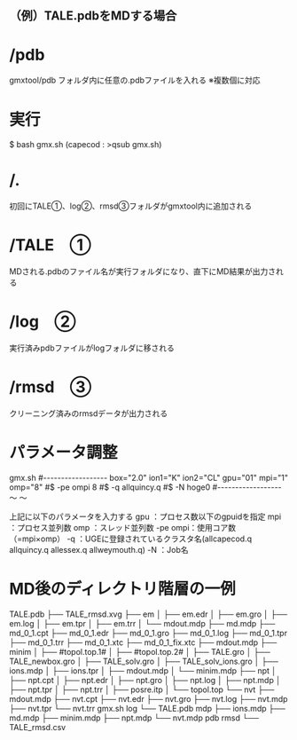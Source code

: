 ## （例）TALE.pdbをMDする場合

# /pdb

gmxtool/pdb フォルダ内に任意の.pdbファイルを入れる ※複数個に対応


# 実行
$ bash gmx.sh
(capecod : >qsub gmx.sh)


# /.

初回にTALE①、log②、rmsd③フォルダがgmxtool内に追加される


# /TALE　①

MDされる.pdbのファイル名が実行フォルダになり、直下にMD結果が出力される


# /log　②

実行済みpdbファイルがlogフォルダに移される


# /rmsd　③

クリーニング済みのrmsdデータが出力される


# パラメータ調整

gmx.sh
#------------------
box="2.0"
ion1="K"
ion2="CL"
gpu="01"
mpi="1"
omp="8"
#$ -pe ompi 8
#$ -q allquincy.q
#$ -N hoge0
#------------------
	〜
	〜

上記に以下のパラメータを入力する
gpu	：プロセス数以下のgpuidを指定
mpi	：プロセス並列数
omp	：スレッド並列数
-pe ompi：使用コア数（=mpi×omp）
-q	：UGEに登録されているクラスタ名(allcapecod.q  allquincy.q  allessex.q  allweymouth.q)
-N	：Job名


# MD後のディレクトリ階層の一例

TALE.pdb
├── TALE_rmsd.xvg
├── em
│   ├── em.edr
│   ├── em.gro
│   ├── em.log
│   ├── em.tpr
│   ├── em.trr
│   └── mdout.mdp
├── md.mdp
├── md_0_1.cpt
├── md_0_1.edr
├── md_0_1.gro
├── md_0_1.log
├── md_0_1.tpr
├── md_0_1.trr
├── md_0_1.xtc
├── md_0_1_fix.xtc
├── mdout.mdp
├── minim
│   ├── #topol.top.1#
│   ├── #topol.top.2#
│   ├── TALE.gro
│   ├── TALE_newbox.gro
│   ├── TALE_solv.gro
│   ├── TALE_solv_ions.gro
│   ├── ions.mdp
│   ├── ions.tpr
│   ├── mdout.mdp
│   └── minim.mdp
├── npt
│   ├── npt.cpt
│   ├── npt.edr
│   ├── npt.gro
│   ├── npt.log
│   ├── npt.mdp
│   ├── npt.tpr
│   ├── npt.trr
│   ├── posre.itp
│   └── topol.top
└── nvt
    ├── mdout.mdp
    ├── nvt.cpt
    ├── nvt.edr
    ├── nvt.gro
    ├── nvt.log
    ├── nvt.mdp
    ├── nvt.tpr
    └── nvt.trr
gmx.sh
log
└── TALE.pdb
mdp
├── ions.mdp
├── md.mdp
├── minim.mdp
├── npt.mdp
└── nvt.mdp
pdb
rmsd
└── TALE_rmsd.csv
